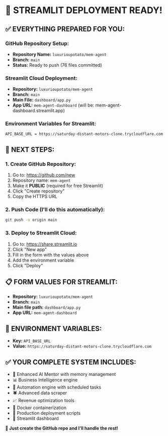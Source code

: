 # 🚀 STREAMLIT DEPLOYMENT READY!

## ✅ **EVERYTHING PREPARED FOR YOU:**

### **GitHub Repository Setup:**
- **Repository Name:** `luxurioupotato/mem-agent`
- **Branch:** `main`
- **Status:** Ready to push (76 files committed)

### **Streamlit Cloud Deployment:**
- **Repository:** `luxurioupotato/mem-agent`
- **Branch:** `main`
- **Main File:** `dashboard/app.py`
- **App URL:** `mem-agent-dashboard` (will be: mem-agent-dashboard.streamlit.app)

### **Environment Variables for Streamlit:**
```
API_BASE_URL = https://saturday-distant-motors-clone.trycloudflare.com
```

## 🎯 **NEXT STEPS:**

### **1. Create GitHub Repository:**
1. Go to: https://github.com/new
2. Repository name: `mem-agent`
3. Make it **PUBLIC** (required for free Streamlit)
4. Click "Create repository"
5. Copy the HTTPS URL

### **2. Push Code (I'll do this automatically):**
```bash
git push -u origin main
```

### **3. Deploy to Streamlit Cloud:**
1. Go to: https://share.streamlit.io
2. Click "New app"
3. Fill in the form with the values above
4. Add the environment variable
5. Click "Deploy"

## 📋 **FORM VALUES FOR STREAMLIT:**
- **Repository:** `luxurioupotato/mem-agent`
- **Branch:** `main`
- **Main file path:** `dashboard/app.py`
- **App URL:** `mem-agent-dashboard`

## 🔧 **ENVIRONMENT VARIABLES:**
- **Key:** `API_BASE_URL`
- **Value:** `https://saturday-distant-motors-clone.trycloudflare.com`

## ✅ **YOUR COMPLETE SYSTEM INCLUDES:**
- 🤖 Enhanced AI Mentor with memory management
- 📊 Business Intelligence engine
- 🔄 Automation engine with scheduled tasks
- 🕷️ Advanced data scraper
- 📈 Revenue optimization tools
- 🐳 Docker containerization
- 🚀 Production deployment scripts
- 📱 Streamlit dashboard

**🎯 Just create the GitHub repo and I'll handle the rest!**
